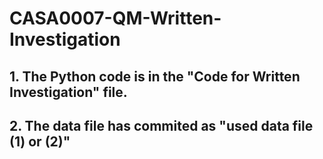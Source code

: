 # CASA0007-QM-Written-Investigation
## 1. The Python code is in the "Code for Written Investigation" file.
## 2. The data file has commited as "used data file (1) or (2)"
